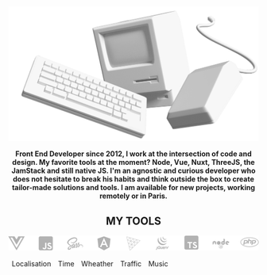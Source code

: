 ![Image of macintosh](https://raw.githubusercontent.com/alexiscolin/alexiscolin/main/cover-alexiscolin.png)
<p align="center" padding="100px"><strong>Front End Developer since 2012, I work at the intersection of code and design. My favorite tools at the moment? Node, Vue, Nuxt, ThreeJS, the JamStack and still native JS. I'm an agnostic and curious developer who does not hesitate to break his habits and think outside the box to create tailor-made solutions and tools. I am available for new projects, working remotely or in Paris.</strong></p>

<h2 align="center">MY TOOLS</h2>

![softwareé & languages & frameworks I use](https://raw.githubusercontent.com/alexiscolin/alexiscolin/main/dev-icos.svg)

<table align="center">
<thead>
  <tr>
    <td>Localisation</td>
    <td>Time</td>
    <td>Wheather</td>
    <td>Traffic</td>
    <td>Music</td>
  </tr>
</thead>
</table>
<!--
**alexiscolin/alexiscolin** is a ✨ _special_ ✨ repository because its `README.md` (this file) appears on your GitHub profile.

Here are some ideas to get you started:

- 🔭 I’m currently working on ...
- 🌱 I’m currently learning ...
- 👯 I’m looking to collaborate on ...
- 🤔 I’m looking for help with ...
- 💬 Ask me about ...
- 📫 How to reach me: ...
- 😄 Pronouns: ...
- ⚡ Fun fact: ...
-->
